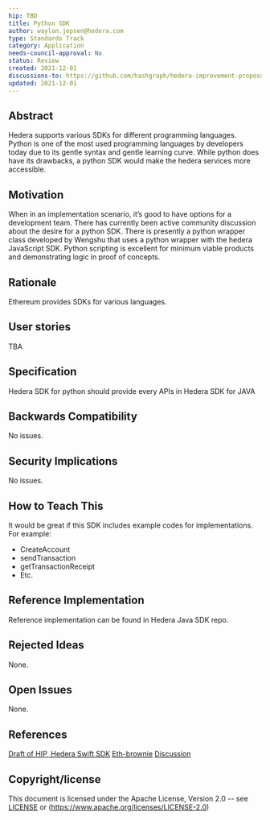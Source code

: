 ```yaml
---
hip: TBD
title: Python SDK
author: waylon.jepsen@hedera.com
type: Standards Track
category: Application
needs-council-approval: No
status: Review
created: 2021-12-01
discussions-to: https://github.com/hashgraph/hedera-improvement-proposal/discussions/180
updated: 2021-12-01
---
```


## Abstract

Hedera supports various SDKs for different programming languages. Python is one of the most used programming languages by developers today due to its gentle syntax and gentle learning curve. While python does have its drawbacks, a python SDK would make the hedera services more accessible.

## Motivation

When in an implementation scenario, it’s good to have options for a development team. There has currently been active community discussion about the desire for a python SDK. There is presently a python wrapper class developed by Wengshu that uses a python wrapper with the hedera JavaScript SDK. Python scripting is excellent for minimum viable products and demonstrating logic in proof of concepts. 

## Rationale

Ethereum provides SDKs for various languages.

## User stories

TBA

## Specification

Hedera SDK for python should provide every APIs in Hedera SDK for JAVA

## Backwards Compatibility

No issues.

## Security Implications

No issues.

## How to Teach This

It would be great if this SDK includes example codes for implementations.
For example:
- CreateAccount
- sendTransaction
- getTransactionReceipt
- Etc.

## Reference Implementation

Reference implementation can be found in Hedera Java SDK repo.

## Rejected Ideas

None.

## Open Issues

None.

## References

[Draft of HIP, Hedera Swift SDK](https://github.com/hashgraph/hedera-improvement-proposal/pull/254)
[Eth-brownie](https://eth-brownie.readthedocs.io/en/stable/)
[Discussion](https://github.com/hashgraph/hedera-improvement-proposal/discussions/180)
## Copyright/license

This document is licensed under the Apache License, Version 2.0 -- see [LICENSE](../LICENSE) or (https://www.apache.org/licenses/LICENSE-2.0)
